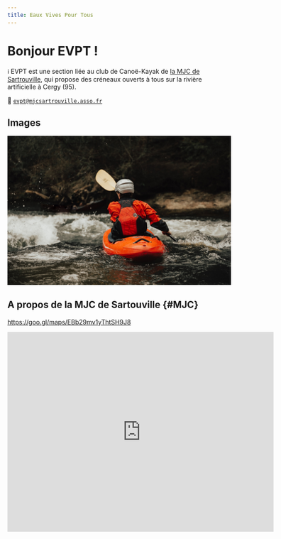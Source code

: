 ```yaml
---
title: Eaux Vives Pour Tous 
---
```


Bonjour EVPT !
================================================================================

ℹ️ EVPT est une section liée au club de Canoë-Kayak de [la MJC de Sartrouville](#MJC),
qui propose des créneaux ouverts à tous sur la rivière artificielle à Cergy (95).

📧 [`evpt@mjcsartrouville.asso.fr`](mailto:evpt@mjcsartrouville.asso.fr)

Images
--------------------------------------------------------------------------------

![Roya Ann Miller](images/roya-ann-miller-unsplash.jpg)


A propos de la MJC de Sartouville {#MJC}
--------------------------------------------------------------------------------

<https://goo.gl/maps/EBb29mv1yThtSH9J8>

<iframe src="https://www.google.com/maps/embed?pb=!1m18!1m12!1m3!1d10481.783052006158!2d2.170908738624636!3d48.94499741182463!2m3!1f0!2f0!3f0!3m2!1i1024!2i768!4f13.1!3m3!1m2!1s0x47e6617cb20ee8c7%3A0x8f2b2d03ac963605!2sM.j.c%20Home%20Des%20Jeunes%20Et%20De%20La%20Culture!5e0!3m2!1sen!2sfr!4v1637495530933!5m2!1sen!2sfr" width="600" height="450" style="border:0;" allowfullscreen="" loading="lazy"></iframe>
